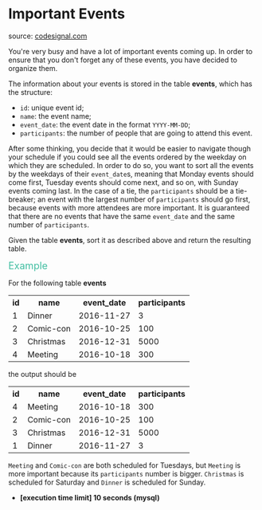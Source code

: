 <h1>Important Events</h1>
<p>source: <a href="https://www.codesignal.com/">codesignal.com</a>
<div -serif"><p>You're very busy and have a lot of important events coming up. In order to ensure that you don't forget any of these events, you have decided to organize them.</p>
<p>The information about your events is stored in the table <strong>events</strong>, which has the structure:</p>
<ul>
<li><code>id</code>: unique event id;</li>
<li><code>name</code>: the event name;</li>
<li><code>event_date</code>: the event date in the format <code>YYYY-MM-DD</code>;</li>
<li><code>participants</code>: the number of people that are going to attend this event.</li>
</ul>
<p>After some thinking, you decide that it would be easier to navigate though your schedule if you could see all the events ordered by the weekday on which they are scheduled. In order to do so, you want to sort all the events by the weekdays of their <code>event_date</code>s, meaning that Monday events should come first, Tuesday events should come next, and so on, with Sunday events coming last. In the case of a tie, the <code>participants</code> should be a tie-breaker; an event with the largest number of <code>participants</code> should go first, because events with more attendees are more important. It is guaranteed that there are no events that have the same <code>event_date</code> and the same number of <code>participants</code>.</p>
<p>Given the table <strong>events</strong>, sort it as described above and return the resulting table.</p>
<p><span style="color:#44BFA3;font-size:1.4em">Example</span></p>
<p>For the following table <strong>events</strong></p>
<table>
  <tbody><tr>
    <th>id</th>
    <th>name</th>
    <th>event_date</th>
    <th>participants</th>
  </tr>
  <tr>
    <td>1</td>
    <td>Dinner</td>
    <td>2016-11-27</td>
    <td>3</td>
  </tr>
  <tr>
    <td>2</td>
    <td>Comic-con</td>
    <td>2016-10-25</td>
    <td>100</td>
  </tr>
  <tr>
    <td>3</td>
    <td>Christmas</td>
    <td>2016-12-31</td>
    <td>5000</td>
  </tr>
  <tr>
    <td>4</td>
    <td>Meeting</td>
    <td>2016-10-18</td>
    <td>300</td>
  </tr>
</tbody></table>
<p>the output should be</p>
<table>
<tbody><tr>
<th>id</th>
<th>name</th>
<th>event_date</th>
<th>participants</th>
</tr>
<tr>
<td>4</td>
<td>Meeting</td>
<td>2016-10-18</td>
<td>300</td>
</tr>
<tr>
<td>2</td>
<td>Comic-con</td>
<td>2016-10-25</td>
<td>100</td>
</tr>
<tr>
<td>3</td>
<td>Christmas</td>
<td>2016-12-31</td>
<td>5000</td>
</tr>
<tr>
<td>1</td>
<td>Dinner</td>
<td>2016-11-27</td>
<td>3</td>
</tr>
</tbody></table>
<p><code>Meeting</code> and <code>Comic-con</code> are both scheduled for Tuesdays, but <code>Meeting</code> is more important because its <code>participants</code> number is bigger. <code>Christmas</code> is scheduled for Saturday and <code>Dinner</code> is scheduled for Sunday.</p>
<ul>
<li><strong>[execution time limit] 10 seconds (mysql)</strong></li>
</ul>
</div>
